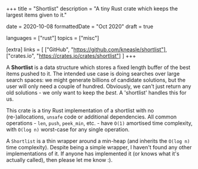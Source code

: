 +++
title = "Shortlist"
description = "A tiny Rust crate which keeps the largest items given to it."

date = 2020-10-08
formattedDate = "Oct 2020"
draft = true

languages = ["rust"]
topics = ["misc"]

[extra]
links = [
    ["GitHub", "https://github.com/kneasle/shortlist"],
    ["crates.io", "https://crates.io/crates/shortlist"]
]
+++

A **Shortlist** is a data structure which stores a fixed length buffer of the best items pushed to it.
The intended use case is doing searches over large search spaces: we might generate billions of
candidate solutions, but the user will only need a couple of hundred.  Obviously, we can't just
return any old solutions - we only want to keep the _best_.  A 'shortlist' handles this for us.

This crate is a tiny Rust implementation of a shortlist with no (re-)allocations, `unsafe` code or
additional dependencies.  All common operations - `len`, `push`, `peek_min`, etc. - have `O(1)`
amortised time complexity, with `O(log n)` worst-case for any single operation.

A `Shortlist` is a thin wrapper around a min-heap (and inherits the `O(log n)` time complexity).
Despite being a simple wrapper, I haven't found any other implementations of it.  If anyone has
implemented it (or knows what it's actually called), then please let me know :).
